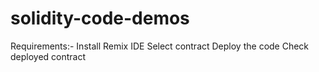 # solidity-code-demos
Requirements:-
Install Remix IDE
Select contract
Deploy the code
Check deployed contract
